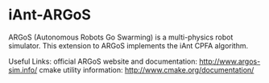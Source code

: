 iAnt-ARGoS
==========

ARGoS (Autonomous Robots Go Swarming) is a multi-physics robot simulator. This extension to ARGoS implements the iAnt CPFA algorithm.

Useful Links:
official ARGoS website and documentation: http://www.argos-sim.info/
cmake utility information: http://www.cmake.org/documentation/
